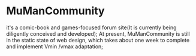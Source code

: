 # MuManCommunity
it's a comic-book and games-focused forum site(It is currently being diligently conceived and developed);
At present, MuManCommunity is still in the static state of web design, which takes about one week to complete and implement Vmin /vmax adaptation;
